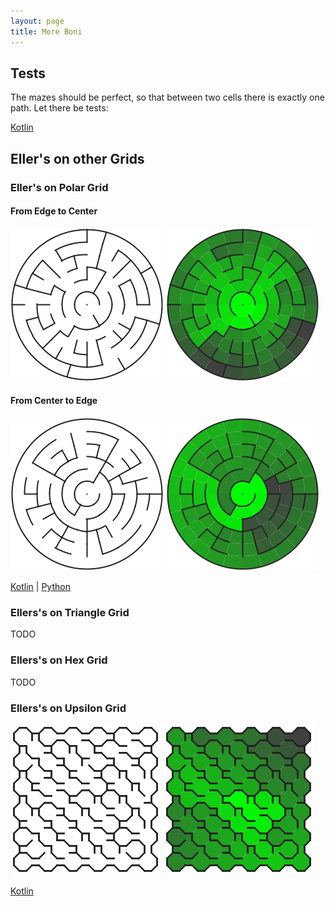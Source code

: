 ```yaml
---
layout: page
title: More Boni
---
```


## Tests

The mazes should be perfect, so that between two cells there is exactly one path.
Let there be tests:

[Kotlin](https://github.com/ocirne/mazes/tree/main/mazes-for-programmers/kotlin/src/test/kotlin/io/github/ocirne/mazes/algorithms)

## Eller's on other Grids

### Eller's on Polar Grid

#### From Edge to Center

![Polar Maze with Ellers from Edge](images/polar_ellers_from_edge.png)
![Polar Maze with Ellers from Edge Colored](images/polar_ellers_from_edge_colored.png)

#### From Center to Edge

![Polar Maze with Ellers from Center](images/polar_ellers_from_center.png)
![Polar Maze with Ellers from Center Colored](images/polar_ellers_from_center_colored.png)

[Kotlin](https://github.com/ocirne/mazes/tree/main/mazes-for-programmers/kotlin/src/main/kotlin/io/github/ocirne/mazes/demos/EllersGeneralizationDemo.kt)
| [Python](https://github.com/ocirne/mazes/tree/main/mazes-for-programmers/python/src/mazes/ellers_polar.py)

### Ellers's on Triangle Grid

TODO

### Ellers's on Hex Grid

TODO

### Ellers's on Upsilon Grid

![Upsilon Maze with Ellers](images/upsilon_ellers.png)
![Upsilon Maze with Ellers Colored](images/upsilon_ellers_colored.png)

[Kotlin](https://github.com/ocirne/mazes/tree/main/mazes-for-programmers/kotlin/src/main/kotlin/io/github/ocirne/mazes/demos/EllersGeneralizationDemo.kt)
